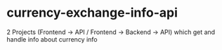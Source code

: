 # currency-exchange-info-api
2 Projects (Frontend -> API / Frontend -> Backend -> API) which get and handle info about currency info
